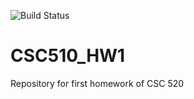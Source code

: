 ![Build Status](https://travis-ci.org/ultraultimated/CSC510_HW1.svg?branch=master)
# CSC510_HW1
Repository for first homework of CSC 520
